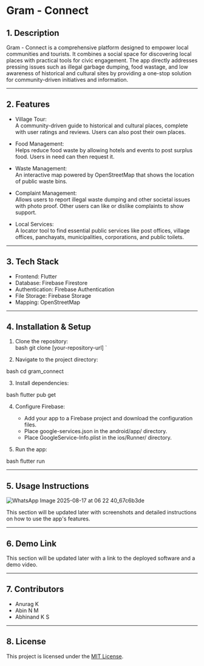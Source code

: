 # Gram - Connect

## 1. Description
Gram - Connect is a comprehensive platform designed to empower local communities and tourists. It combines a social space for discovering local places with practical tools for civic engagement. The app directly addresses pressing issues such as illegal garbage dumping, food wastage, and low awareness of historical and cultural sites by providing a one-stop solution for community-driven initiatives and information.

---

## 2. Features

- Village Tour:  
  A community-driven guide to historical and cultural places, complete with user ratings and reviews. Users can also post their own places.

- Food Management:  
  Helps reduce food waste by allowing hotels and events to post surplus food. Users in need can then request it.

- Waste Management:  
  An interactive map powered by OpenStreetMap that shows the location of public waste bins.

- Complaint Management:  
  Allows users to report illegal waste dumping and other societal issues with photo proof. Other users can like or dislike complaints to show support.

- Local Services:  
  A locator tool to find essential public services like post offices, village offices, panchayats, municipalities, corporations, and public toilets.

---

## 3. Tech Stack

- Frontend: Flutter  
- Database: Firebase Firestore  
- Authentication: Firebase Authentication  
- File Storage: Firebase Storage  
- Mapping: OpenStreetMap

---

## 4. Installation & Setup

1. Clone the repository:  
bash
git clone [your-repository-url]
`

2. Navigate to the project directory:

bash
cd gram_connect


3. Install dependencies:

bash
flutter pub get


4. Configure Firebase:

   * Add your app to a Firebase project and download the configuration files.
   * Place google-services.json in the android/app/ directory.
   * Place GoogleService-Info.plist in the ios/Runner/ directory.

5. Run the app:

bash
flutter run


---

## 5. Usage Instructions

![WhatsApp Image 2025-08-17 at 06 22 40_67c6b3de](https://github.com/user-attachments/assets/6b4e9faf-61cd-4685-bace-bf82b031818d)

This section will be updated later with screenshots and detailed instructions on how to use the app's features.

---

## 6. Demo Link

This section will be updated later with a link to the deployed software and a demo video.

---

## 7. Contributors

* Anurag K
* Abin N M
* Abhinand K S

---

## 8. License

This project is licensed under the [MIT License](LICENSE).
